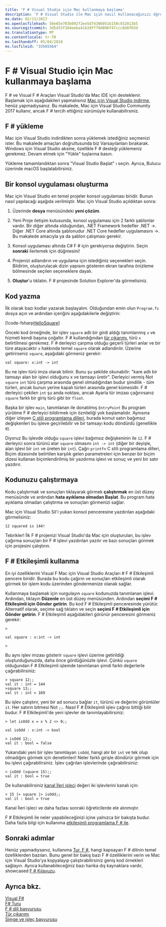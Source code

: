 ```yaml
---
title: 'F # Visual Studio için Mac kullanmaya başlama'
description: 'F # Visual Studio ile Mac için nasıl kullanacağınızı öğrenin'
ms.date: 02/13/2017
ms.openlocfilehash: 58e65e703b092f2ee5d74386051b158c932013b5
ms.sourcegitcommit: 3d5d33f384eeba41b2dff79d096f47ccc8d8f03d
ms.translationtype: MT
ms.contentlocale: tr-TR
ms.lasthandoff: 05/04/2018
ms.locfileid: "33565564"
---
```

# <a name="get-started-with-f-in-visual-studio-for-mac"></a>F # Visual Studio için Mac kullanmaya başlama

F # ve Visual F # Araçları Visual Studio'da Mac IDE için desteklenir.  Başlamak için aşağıdakileri yapmalısınız [Mac için Visual Studio indirme](https://aka.ms/vsdownload?utm_source=mscom&utm_campaign=msdocs), henüz yapmadıysanız.  Bu makalede, Mac için Visual Studio Community 2017 kullanır, ancak F # tercih ettiğiniz sürümüyle kullanabilirsiniz.

## <a name="installing-f"></a>F # yükleme #

Mac için Visual Studio indirdikten sonra yüklemek istediğiniz seçmenizi ister.  Bu makalede amaçları doğrultusunda biz Varsayılanları bırakarak.  Windows için Visual Studio aksine, özellikle F # desteği yüklemeniz gerekmez.  Devam etmek için "Yükle" tuşlarına basın.

Yükleme tamamlandıktan sonra "Visual Studio Başlat" ı seçin.  Ayrıca, Bulucu üzerinde macOS başlatabilirsiniz.

## <a name="creating-a-console-application"></a>Bir konsol uygulaması oluşturma

Mac için Visual Studio en temel projeler konsol uygulaması biridir.  Bunun nasıl yapılacağı aşağıda verilmiştir.  Mac için Visual Studio açıldıktan sonra:

1. Üzerinde **dosya** menüsündeki **yeni çözüm**.

2.  Yeni Proje iletişim kutusunda, konsol uygulaması için 2 farklı şablonlar vardır.  Bir diğer altında olduğundan, .NET Framework hedefler .NET ->.  Diğer .NET Core altında şablonudur .NET Core hedefler uygulamasını ->.  Bu makalede amacıyla ya da şablon çalışması gerekir.

3. Konsol uygulaması altında C# F # için gerekiyorsa değiştirin.  Seçin **sonraki** ilerlemek için düğmesini!  

4. Projenizi adlandırın ve uygulama için istediğiniz seçenekleri seçin.  Bildirim, oluşturulacak dizin yapısını gösteren ekran tarafına önizleme bölmesinde seçilen seçeneklere dayalı.  

5. **Oluştur**'u tıklatın.  F # projesinde Solution Explorer'da görmelisiniz.

## <a name="writing-your-code"></a>Kod yazma

İlk olarak bazı kodlar yazarak başlayalım.  Olduğundan emin olun `Program.fs` dosya açın ve ardından içeriğini aşağıdakilerle değiştirin:

[!code-fsharp[HelloSquare](../../../samples/snippets/fsharp/getting-started/hello-square.fs)]

Önceki kod örneğinde, bir işlev `square` adlı bir girdi aldığı tanımlanmış `x` ve hizmeti kendi başına çoğaltır.  F # kullandığından [tür çıkarımı](../language-reference/type-inference.md), türü `x` belirtilmesi gerekmez.  F # derleyici çarpma olduğu geçerli türleri anlar ve bir türe atayacaktır `x` hakkında temel `square` olarak adlandırılır.  Üzerine getirirseniz `square`, aşağıdaki görmeniz gerekir:

```
val square: x:int -> int
```

Bu ne işlev türü imza olarak bilinir.  Bunu şu şekilde okunabilir: "kare adlı bir tamsayı alan bir işlevi olduğunu x ve tamsayı üretir".  Derleyici vermiş Not `square` `int` türü çarpma arasında genel olmadığından budur şimdilik - *tüm* türleri, ancak bunun yerine kapalı türleri arasında genel kümesidir.  F # derleyici çekilen `int` şu anda noktası, ancak Ayarla tür imzası çağırırsanız `square` farklı bir giriş türü gibi bir `float`.

Başka bir işlev `main`, tanımlanan ile donatılmış `EntryPoint` Bu program yürütme F # derleyici bildirmek için özniteliği yok başlamalıdır.  Aynısına diğer izleyen [C stili programlama dilleri](https://en.wikipedia.org/wiki/Entry_point#C_and_C.2B.2B), burada komut satırı bağımsız değişkenleri bu işleve geçirilebilir ve bir tamsayı kodu döndürdü (genellikle `0`).

Diyoruz Bu işlevde olduğu `square` işlevi bağımsız değişkeninin ile `12`.  F # derleyici sonra türünü atar `square` olmasını `int -> int` (diğer bir deyişle, alan işlevi bir `int` ve üreten bir `int`).  Çağrı `printfn` C stili programlama dilleri, Biçim dizesinde belirtilen karşılık gelen parametreleri için benzer bir biçim dizesi kullanan biçimlendirilmiş bir yazdırma işlevi ve sonuç ve yeni bir satır yazdırır.

## <a name="running-your-code"></a>Kodunuzu çalıştırmaya

Kodu çalıştırmak ve sonuçları tıklayarak görmek **çalıştırmak** en üst düzey menüsünde ve ardından **hata ayıklama olmadan Başlat**.  Bu program hata ayıklama olmadan çalıştırma ve sonuçları görmenizi sağlar.

Mac için Visual Studio Sil'i yukarı konsol penceresine yazdırılan aşağıdaki görmelisiniz:

```
12 squared is 144!
```

Tebrikler!  İlk F # projenizi Visual Studio'da Mac için oluşturulan, bu işlev çağırma sonuçları bir F # işlevi yazdırılan yazılır ve bazı sonuçları görmek için projesini çalıştırın.

## <a name="using-f-interactive"></a>F # Etkileşimli kullanma

En iyi özelliklerini Visual F Mac için Visual Studio Araçları # F # Etkileşimli pencere biridir.  Burada bu kodu çağırın ve sonuçları etkileşimli olarak görmek bir işlem kodu üzerinden göndermenize olanak sağlar.

Kullanmaya başlamak için vurgulayın `square` kodunuzda tanımlanan işlevi.  Ardından, tıklayın **Düzenle** en üst düzey menüsünden.  Ardından **seçimi F # Etkileşimli için Gönder getirin**.  Bu kod F # Etkileşimli penceresinde yürütür.  Alternatif olarak, seçime sağ tıklatın ve seçin **seçimi F # Etkileşimli için Gönder getirin**.  F # Etkileşimli aşağıdakileri görünür penceresini görmeniz gerekir:

```
>

val square : x:int -> int

>
```

Bu aynı işlev imzası gösterir `square` işlevi üzerine getirildiği oluşturduğunuzda, daha önce gördüğünüzle işlevi.  Çünkü `square` olduğundan F # Etkileşimli işlemde tanımlanan şimdi farklı değerlerle çağırabilirsiniz:

```
> square 12;;
val it : int = 144
>square 13;;
val it : int = 169
```

Bu işlev çalıştırır, yeni bir ad sonucu bağlar `it`, türünü ve değerini görüntüler `it`.  Her satırın bitmesi Not `;;`.  Nasıl F # Etkileşimli işlev çağrısı bittiği bilir budur.  F # Etkileşimli'de yeni işlevler de tanımlayabilirsiniz:

```
> let isOdd x = x % 2 <> 0;;

val isOdd : x:int -> bool

> isOdd 12;;
val it : bool = false
```

Yukarıdaki yeni bir işlev tanımlayan `isOdd`, hangi alır bir `int` ve tek olup olmadığını görmek için denetimleri!  Neler farklı girişle döndürür görmek için bu işlevi çağırabilirsiniz.  İşlev çağrıları işlevlerinde çağırabilirsiniz:

```
> isOdd (square 15);;
val it : bool = true
```

De kullanabilirsiniz [kanal İleri işleci](../language-reference/symbol-and-operator-reference/index.md) değeri iki işlevlerini kanalı için:

```
> 15 |> square |> isOdd;;
val it : bool = true
```

Kanal İleri işleci ve daha fazlası sonraki öğreticilerde ele alınmıştır.

F # Etkileşimli ile neler yapabileceğinizi içine yalnızca bir bakışta budur.  Daha fazla bilgi için kullanıma [etkileşimli programlama F # ile](../tutorials/fsharp-interactive/index.md).

## <a name="next-steps"></a>Sonraki adımlar

Henüz yapmadıysanız, kullanıma [Tur, F #](../tour.md), hangi kapsayan F # dilinin temel özelliklerden bazıları.  Bunu genel bir bakış bazı F # özelliklerini verin ve Mac için Visual Studio'ya kopyalayıp çalıştırabilirsiniz geniş kod örnekleri sağlayın.  Ayrıca kullanabileceğiniz bazı harika dış kaynaklara vardır, showcased [F # Kılavuzu](../index.md).

## <a name="see-also"></a>Ayrıca bkz.
 [Visual F#](../index.md)  
 [F# Turu](../tour.md)  
 [F # dili başvurusu](../language-reference/index.md)  
 [Tür çıkarımı](../language-reference/type-inference.md)  
 [Simge ve işleç başvurusu](../language-reference/symbol-and-operator-reference/index.md)  
